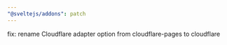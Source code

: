 ```yaml
---
"@sveltejs/addons": patch
---
```


fix: rename Cloudflare adapter option from cloudflare-pages to cloudflare
